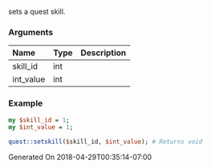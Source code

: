 sets a quest skill.
### Arguments
**Name**|**Type**|**Description**
:---|:---|:---
skill_id|int|
int_value|int|

### Example

```perl
my $skill_id = 1;
my $int_value = 1;

quest::setskill($skill_id, $int_value); # Returns void
```


Generated On 2018-04-29T00:35:14-07:00